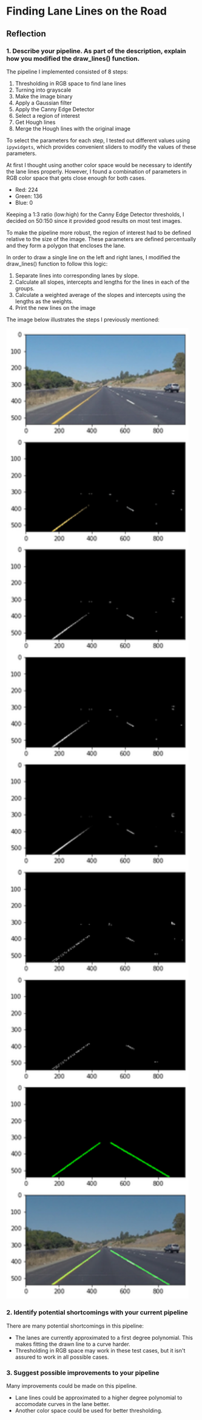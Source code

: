 # **Finding Lane Lines on the Road** 

## Reflection

### 1. Describe your pipeline. As part of the description, explain how you modified the draw_lines() function.

The pipeline I implemented consisted of 8 steps:
1. Thresholding in RGB space to find lane lines
2. Turning into grayscale
3. Make the image binary
4. Apply a Gaussian filter
5. Apply the Canny Edge Detector
6. Select a region of interest
7. Get Hough lines
8. Merge the Hough lines with the original image

To select the parameters for each step, I tested out different values using `ipywidgets`, which provides convenient sliders to modify the values of these parameters.

At first I thought using another color space would be necessary to identify the lane lines properly. However, I found a combination of parameters in RGB color space that gets close enough for both cases.
- Red: 224
- Green: 136
- Blue: 0

Keeping a 1:3 ratio (low:high) for the Canny Edge Detector thresholds, I decided on 50:150 since it provided good results on most test images.

To make the pipeline more robust, the region of interest had to be defined relative to the size of the image. These parameters are defined percentually and they form a polygon that encloses the lane.

In order to draw a single line on the left and right lanes, I modified the draw_lines() function to follow this logic:
1. Separate lines into corresponding lanes by slope.
2. Calculate all slopes, intercepts and lengths for the lines in each of the groups.
3. Calculate a weighted average of the slopes and intercepts using the lengths as the weights.
4. Print the new lines on the image

The image below illustrates the steps I previously mentioned:

<img src="images/image.png" width="480" alt="Steps" />


### 2. Identify potential shortcomings with your current pipeline

There are many potential shortcomings in this pipeline:
- The lanes are currently approximated to a first degree polynomial. This makes fitting the drawn line to a curve harder.
- Thresholding in RGB space may work in these test cases, but it isn't assured to work in all possible cases. 


### 3. Suggest possible improvements to your pipeline

Many improvements could be made on this pipeline. 
- Lane lines could be approximated to a higher degree polynomial to accomodate curves in the lane better. 
- Another color space could be used for better thresholding. 